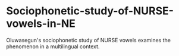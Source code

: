 # Sociophonetic-study-of-NURSE-vowels-in-NE
Oluwasegun's sociophonetic study of NURSE vowels examines the phenomenon in a multilingual context.
